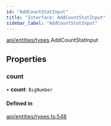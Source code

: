 ```yaml
---
id: "AddCountStatInput"
title: "Interface: AddCountStatInput"
sidebar_label: "AddCountStatInput"
---
```


[api/entities/types](../../../../../modules/API/Entities/Types/Types.md).AddCountStatInput

## Properties

### count

• **count**: `BigNumber`

#### Defined in

[api/entities/types.ts:548](https://github.com/PolymeshAssociation/polymesh-sdk/blob/654b99c8d/src/api/entities/types.ts#L548)
